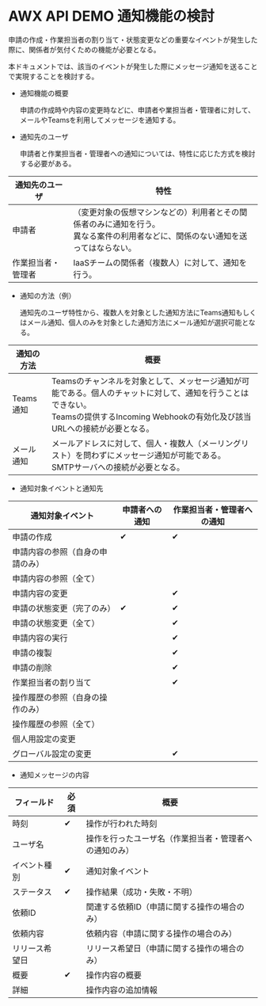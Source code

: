 AWX API DEMO 通知機能の検討
===========================

申請の作成・作業担当者の割り当て・状態変更などの重要なイベントが発生した際に、関係者が気付くための機能が必要となる。

本ドキュメントでは、該当のイベントが発生した際にメッセージ通知を送ることで実現することを検討する。

* 通知機能の概要

  申請の作成時や内容の変更時などに、申請者や業担当者・管理者に対して、メールやTeamsを利用してメッセージを通知する。

* 通知先のユーザ

  申請者と作業担当者・管理者への通知については、特性に応じた方式を検討する必要がある。

| 通知先のユーザ | 特性 |
| --------------- | ---------------------------------- |
| 申請者 | （変更対象の仮想マシンなどの）利用者とその関係者のみに通知を行う。<br/>異なる案件の利用者などに、関係のない通知を送ってはならない。 |
| 作業担当者・管理者 | IaaSチームの関係者（複数人）に対して、通知を行う。 |


* 通知の方法（例）

  通知先のユーザ特性から、複数人を対象とした通知方法にTeams通知もしくはメール通知、個人のみを対象とした通知方法にメール通知が選択可能となる。

| 通知の方法 | 概要 |
| --------------- | ---------------------------------- |
| Teams通知 | Teamsのチャンネルを対象として、メッセージ通知が可能である。個人のチャットに対して、通知を行うことはできない。<br/>Teamsの提供するIncoming Webhookの有効化及び該当URLへの接続が必要となる。 |
| メール通知 | メールアドレスに対して、個人・複数人（メーリングリスト）を問わずにメッセージ通知が可能である。<br/>SMTPサーバへの接続が必要となる。 |



* 通知対象イベントと通知先

| 通知対象イベント | 申請者への通知 | 作業担当者・管理者への通知 |
| --------------------------------- | --------- | ----------- |
| 申請の作成 | ✔︎ | ✔︎ |
| 申請内容の参照（自身の申請のみ） | | |
| 申請内容の参照（全て） | | |
| 申請内容の変更 | | ✔︎ |
| 申請の状態変更（完了のみ） | ✔︎ | ✔︎ |
| 申請の状態変更（全て） | | ✔︎ |
| 申請内容の実行 | | ✔︎ |
| 申請の複製 | | ✔︎ |
| 申請の削除 | | ✔︎ |
| 作業担当者の割り当て | | ✔︎ |
| 操作履歴の参照（自身の操作のみ） | | |
| 操作履歴の参照（全て） | | |
| 個人用設定の変更 | | |
| グローバル設定の変更 | | ✔︎ |

* 通知メッセージの内容

| フィールド | 必須 | 概要 |
| --------------- | --- | ---------------------------------- |
| 時刻 | ✔︎ | 操作が行われた時刻 |
| ユーザ名 | | 操作を行ったユーザ名（作業担当者・管理者への通知のみ） |
| イベント種別 | ✔︎ | 通知対象イベント |
| ステータス | ✔︎ | 操作結果（成功・失敗・不明） |
| 依頼ID | | 関連する依頼ID（申請に関する操作の場合のみ） |
| 依頼内容 | | 依頼内容（申請に関する操作の場合のみ） |
| リリース希望日 | | リリース希望日（申請に関する操作の場合のみ） |
| 概要 | ✔︎ | 操作内容の概要 |
| 詳細 | | 操作内容の追加情報 |